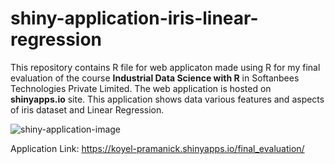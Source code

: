 # shiny-application-iris-linear-regression
This repository contains R file for web applicaton made using R for my final evaluation of the course <b>Industrial Data Science with R</b> in Softanbees Technologies Private Limited. The web application is hosted on <b>shinyapps.io</b> site. This application shows data various features and aspects of iris dataset and Linear Regression.

![shiny-application-image](https://user-images.githubusercontent.com/76770146/129836802-d5933eec-f98b-4803-a570-acb9e63dc909.png)


Application Link: https://koyel-pramanick.shinyapps.io/final_evaluation/
